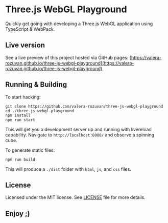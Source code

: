 # Three.js WebGL Playground

Quickly get going with developing a Three.js WebGL application using TypeScript & WebPack.

## Live version

See a live preview of this project hosted via GitHub pages:
[https://valera-rozuvan.github.io/three-js-webgl-playground](https://valera-rozuvan.github.io/three-js-webgl-playground).

## Running & Building

To start hacking:

```
git clone https://github.com/valera-rozuvan/three-js-webgl-playground
cd ./three-js-webgl-playground
npm install
npm run start
```

This will get you a development server up and running with livereload capability.
Navigate to `http://localhost:8080/` and observe a spinning cube.

To generate static files:

```
npm run build
```

This will produce a `./dist` folder with `html`, `js`, and `css` files.

## License

Licensed under the MIT license. See [LICENSE](LICENSE) file for more details.

## Enjoy ;)
